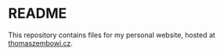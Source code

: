 # README

This repository contains files for my personal website, hosted at [thomaszembowi.cz](https://thomaszembowi.cz).
